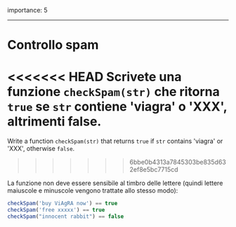 importance: 5

---

# Controllo spam

<<<<<<< HEAD
Scrivete una funzione `checkSpam(str)` che ritorna `true` se `str` contiene 'viagra' o 'XXX', altrimenti false.
=======
Write a function `checkSpam(str)` that returns `true` if `str` contains 'viagra' or 'XXX', otherwise `false`.
>>>>>>> 6bbe0b4313a7845303be835d632ef8e5bc7715cd

La funzione non deve essere sensibile al timbro delle lettere (quindi lettere maiuscole e minuscole vengono trattate allo stesso modo):

```js
checkSpam('buy ViAgRA now') == true
checkSpam('free xxxxx') == true
checkSpam("innocent rabbit") == false
```

